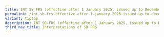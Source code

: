 ```yaml
---
title: INT SB FRS (effective after 1 January 2025, issued up to December 2025)
permalink: /int-sb-frs-effective-after-1-january-2025-issued-up-to-december-2025/
variant: tiptap
description: INT SB-FRS (effective after 1 January 2025, issued up to December 2025)
third_nav_title: Interpretations of SB FRS
---
```

